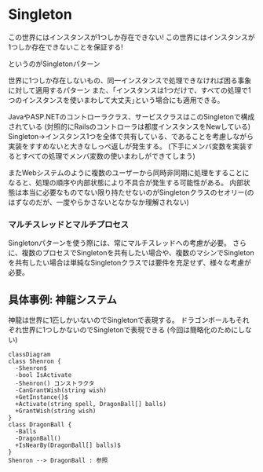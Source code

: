 # Singleton

この世界にはインスタンスが1つしか存在できない!
この世界にはインスタンスが1つしか存在できないことを保証する!

というのがSingletonパターン

世界に1つしか存在しないもの、同一インスタンスで処理できなければ困る事象に対して適用するパターン
また、｢インスタンスは1つだけで、すべての処理で1つのインスタンスを使いまわして大丈夫｣という場合にも適用できる。

JavaやASP.NETのコントローラクラス、サービスクラスはこのSingletonで構成されている
(対照的にRailsのコントローラは都度インスタンスをNewしている)
Singleton→インスタンス1つを全体で共有している、であることを考慮しながら実装をすすめないと大きなしっぺ返しが発生する。
(下手にメンバ変数を実装するとすべての処理でメンバ変数の使いまわしができてしまう)

またWebシステムのように複数のユーザーから同時非同期に処理をすることになると、処理の順序や内部状態により不具合が発生する可能性がある。
内部状態は本当に必要なものでない限り持たせないのがSingletonクラスのセオリー(のはずなのだが、一度やらかさないとなかなか理解されない)

### マルチスレッドとマルチプロセス

Singletonパターンを使う際には、常にマルチスレッドへの考慮が必要。
さらに、複数のプロセスでSingletonを共有したい場合や、複数のマシンでSingletonを共有したい場合は単純なSingletonクラスでは要件を充足せず、様々な考慮が必要。

## 具体事例: 神龍システム

神龍は世界に1匹しかいないのでSingletonで表現する。
ドラゴンボールもそれぞれ世界に1つしかないのでSingletonで表現できる
(今回は簡略化のためにしない)

```mermaid
classDiagram
class Shenron {
  -Shenron$
  -bool IsActivate
  -Shenron() コンストラクタ
  -CanGrantWish(string wish)
  +GetInstance()$
  +Activate(string spell, DragonBall[] balls)
  +GrantWish(string wish)
}
class DragonBall {
  -Balls
  -DragonBall()
  +IsNearBy(DragonBall[] balls)$
}
Shenron --> DragonBall : 参照
```